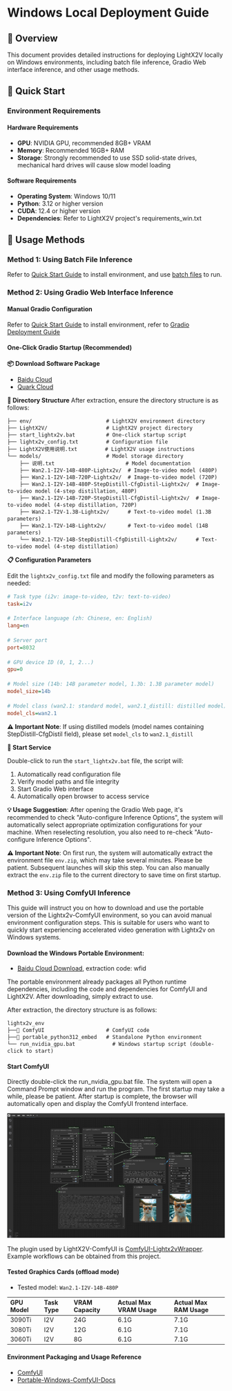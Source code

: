 # Windows Local Deployment Guide

## 📖 Overview

This document provides detailed instructions for deploying LightX2V locally on Windows environments, including batch file inference, Gradio Web interface inference, and other usage methods.

## 🚀 Quick Start

### Environment Requirements

#### Hardware Requirements
- **GPU**: NVIDIA GPU, recommended 8GB+ VRAM
- **Memory**: Recommended 16GB+ RAM
- **Storage**: Strongly recommended to use SSD solid-state drives, mechanical hard drives will cause slow model loading

#### Software Requirements
- **Operating System**: Windows 10/11
- **Python**: 3.12 or higher version
- **CUDA**: 12.4 or higher version
- **Dependencies**: Refer to LightX2V project's requirements_win.txt

## 🎯 Usage Methods

### Method 1: Using Batch File Inference

Refer to [Quick Start Guide](../getting_started/quickstart.md) to install environment, and use [batch files](https://github.com/ModelTC/LightX2V/tree/main/scripts/win) to run.

### Method 2: Using Gradio Web Interface Inference

#### Manual Gradio Configuration

Refer to [Quick Start Guide](../getting_started/quickstart.md) to install environment, refer to [Gradio Deployment Guide](./deploy_gradio.md)

#### One-Click Gradio Startup (Recommended)

**📦 Download Software Package**
- [Baidu Cloud](https://pan.baidu.com/s/1ef3hEXyIuO0z6z9MoXe4nQ?pwd=7g4f)
- [Quark Cloud](https://pan.quark.cn/s/36a0cdbde7d9)

**📁 Directory Structure**
After extraction, ensure the directory structure is as follows:

```
├── env/                        # LightX2V environment directory
├── LightX2V/                   # LightX2V project directory
├── start_lightx2v.bat          # One-click startup script
├── lightx2v_config.txt         # Configuration file
├── LightX2V使用说明.txt         # LightX2V usage instructions
└── models/                     # Model storage directory
    ├── 说明.txt                       # Model documentation
    ├── Wan2.1-I2V-14B-480P-Lightx2v/  # Image-to-video model (480P)
    ├── Wan2.1-I2V-14B-720P-Lightx2v/  # Image-to-video model (720P)
    ├── Wan2.1-I2V-14B-480P-StepDistill-CfgDistil-Lightx2v/  # Image-to-video model (4-step distillation, 480P)
    ├── Wan2.1-I2V-14B-720P-StepDistill-CfgDistil-Lightx2v/  # Image-to-video model (4-step distillation, 720P)
    ├── Wan2.1-T2V-1.3B-Lightx2v/      # Text-to-video model (1.3B parameters)
    ├── Wan2.1-T2V-14B-Lightx2v/       # Text-to-video model (14B parameters)
    └── Wan2.1-T2V-14B-StepDistill-CfgDistill-Lightx2v/      # Text-to-video model (4-step distillation)
```

**📋 Configuration Parameters**

Edit the `lightx2v_config.txt` file and modify the following parameters as needed:

```ini
# Task type (i2v: image-to-video, t2v: text-to-video)
task=i2v

# Interface language (zh: Chinese, en: English)
lang=en

# Server port
port=8032

# GPU device ID (0, 1, 2...)
gpu=0

# Model size (14b: 14B parameter model, 1.3b: 1.3B parameter model)
model_size=14b

# Model class (wan2.1: standard model, wan2.1_distill: distilled model)
model_cls=wan2.1
```

**⚠️ Important Note**: If using distilled models (model names containing StepDistill-CfgDistil field), please set `model_cls` to `wan2.1_distill`

**🚀 Start Service**

Double-click to run the `start_lightx2v.bat` file, the script will:
1. Automatically read configuration file
2. Verify model paths and file integrity
3. Start Gradio Web interface
4. Automatically open browser to access service

**💡 Usage Suggestion**: After opening the Gradio Web page, it's recommended to check "Auto-configure Inference Options", the system will automatically select appropriate optimization configurations for your machine. When reselecting resolution, you also need to re-check "Auto-configure Inference Options".

**⚠️ Important Note**: On first run, the system will automatically extract the environment file `env.zip`, which may take several minutes. Please be patient. Subsequent launches will skip this step. You can also manually extract the `env.zip` file to the current directory to save time on first startup.

### Method 3: Using ComfyUI Inference

This guide will instruct you on how to download and use the portable version of the Lightx2v-ComfyUI environment, so you can avoid manual environment configuration steps. This is suitable for users who want to quickly start experiencing accelerated video generation with Lightx2v on Windows systems.

#### Download the Windows Portable Environment:

- [Baidu Cloud Download](https://pan.baidu.com/s/1FVlicTXjmXJA1tAVvNCrBw?pwd=wfid), extraction code: wfid

The portable environment already packages all Python runtime dependencies, including the code and dependencies for ComfyUI and LightX2V. After downloading, simply extract to use.

After extraction, the directory structure is as follows:

```shell
lightx2v_env
├──📂 ComfyUI                    # ComfyUI code
├──📂 portable_python312_embed   # Standalone Python environment
└── run_nvidia_gpu.bat            # Windows startup script (double-click to start)
```

#### Start ComfyUI

Directly double-click the run_nvidia_gpu.bat file. The system will open a Command Prompt window and run the program. The first startup may take a while, please be patient. After startup is complete, the browser will automatically open and display the ComfyUI frontend interface.

![i2v example workflow](../../../../assets/figs/portabl_windows/pic1.png)

The plugin used by LightX2V-ComfyUI is [ComfyUI-Lightx2vWrapper](https://github.com/ModelTC/ComfyUI-Lightx2vWrapper). Example workflows can be obtained from this project.

#### Tested Graphics Cards (offload mode)

- Tested model: `Wan2.1-I2V-14B-480P`

| GPU Model   | Task Type   | VRAM Capacity | Actual Max VRAM Usage | Actual Max RAM Usage |
|:-----------|:------------|:--------------|:---------------------|:---------------------|
| 3090Ti     | I2V         | 24G           | 6.1G                 | 7.1G                 |
| 3080Ti     | I2V         | 12G           | 6.1G                 | 7.1G                 |
| 3060Ti     | I2V         | 8G            | 6.1G                 | 7.1G                 |


#### Environment Packaging and Usage Reference
- [ComfyUI](https://github.com/comfyanonymous/ComfyUI)
- [Portable-Windows-ComfyUI-Docs](https://docs.comfy.org/zh-CN/installation/comfyui_portable_windows#portable-%E5%8F%8A%E8%87%AA%E9%83%A8%E7%BD%B2)
